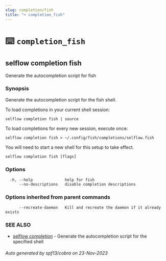 ```yaml
---
slug: completion/fish
title: "⌨ completion_fish"
---
```


# ⌨️ `completion_fish`

## selflow completion fish

Generate the autocompletion script for fish

### Synopsis

Generate the autocompletion script for the fish shell.

To load completions in your current shell session:

	selflow completion fish | source

To load completions for every new session, execute once:

	selflow completion fish > ~/.config/fish/completions/selflow.fish

You will need to start a new shell for this setup to take effect.


```
selflow completion fish [flags]
```

### Options

```
  -h, --help              help for fish
      --no-descriptions   disable completion descriptions
```

### Options inherited from parent commands

```
      --recreate-daemon   Kill and recreate the daemon if it already exists
```

### SEE ALSO

* [selflow completion](selflow_completion.md)	 - Generate the autocompletion script for the specified shell

###### Auto generated by spf13/cobra on 23-Nov-2023

